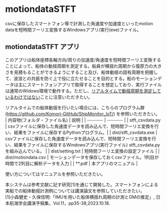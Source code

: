 # motiondataSTFT
csvに保存したスマートフォン等で計測した角速度や加速度といったmotion dataを短時間フーリエ変換するWindowsアプリ/実行(exe)ファイル。

## motiondataSTFT アプリ
このアプリは船体座標各軸方向/周りの加速度/角速度を短時間フーリエ変換することによって、船体の動揺周期を測定する。船員が横揺れ周期から復原力の大きさを見積もることができるようにすること及び、船体動揺の固有周期を把握して、波浪との共振を防ぐ上で役に立たせることを目的とする。船のモーションデータは主にスマートフォンアプリで取得することを想定しており、実行ファイルは通常のWidows環境で動作する。ただし、<u>リアルタイムで動揺周期を測定しているわけではない</u>ことに注意いただきたい。

リアルタイムでの船体動揺を行いたい場合には、こちらのプログラム群 (https://github.com/Komori-GitHub/ShipMonitor_IoT/) を参照いただきたい。
| 内容物(フォルダ・ファイル名) | 説明 |
| -------- | -------- | 
| stft_csvdata.py | csvファイルに保存した角速度データを読み込んで、短時間フーリエ変換を行い、結果をファイルに保存するPythonプログラム。| 
| dist/stft_csvdata.exe | csvファイルに保存した角速度データを読み込んで、短時間フーリエ変換を行い、結果をファイルに保存するWindowsアプリ(実行ファイル) stft_csvdata.pyを組み込んでいる。 | 
| dist/setting.txt | 短時間フーリエ変換の設定ファイル |
| dist/motiondata.csv | モーションデータを保存しておくcsvファイル。1列目が時間で2列目に解析データを入力 |
| **.pdf | 本アプリのマニュアル |

使い方についてはマニュアルを参照いただきたい。

本システムは参考文献に記す研究[1]を通じて開発した。スマートフォンによる実船での船体動揺計測例については講演論文を参照していただきたい。
<br>[1]小森健史・久保信明:「IMUを用いた船体横揺れ周期の計測とGMの推定」, 日本航海学会講演予稿集，Vol.11，pp35-38,2023.10.18.
